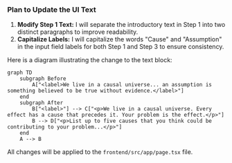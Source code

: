 ### Plan to Update the UI Text

1.  **Modify Step 1 Text:** I will separate the introductory text in Step 1 into two distinct paragraphs to improve readability.
2.  **Capitalize Labels:** I will capitalize the words "Cause" and "Assumption" in the input field labels for both Step 1 and Step 3 to ensure consistency.

Here is a diagram illustrating the change to the text block:

```mermaid
graph TD
    subgraph Before
        A["<label>We live in a causal universe... an assumption is something believed to be true without evidence.</label>"]
    end
    subgraph After
        B["<label>"] --> C["<p>We live in a causal universe. Every effect has a cause that precedes it. Your problem is the effect.</p>"]
        B --> D["<p>List up to five causes that you think could be contributing to your problem...</p>"]
    end
    A --> B
```

All changes will be applied to the `frontend/src/app/page.tsx` file.